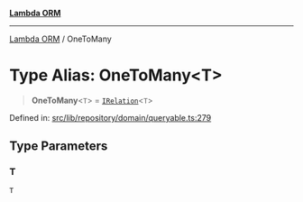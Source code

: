 [**Lambda ORM**](../README.md)

***

[Lambda ORM](../README.md) / OneToMany

# Type Alias: OneToMany\<T\>

> **OneToMany**\<`T`\> = [`IRelation`](../interfaces/IRelation.md)\<`T`\>

Defined in: [src/lib/repository/domain/queryable.ts:279](https://github.com/lambda-orm/lambdaorm-base/blob/5f10bdc7d0f008296efbcbe89bc2bf1ed03aaaef/src/lib/repository/domain/queryable.ts#L279)

## Type Parameters

### T

`T`

